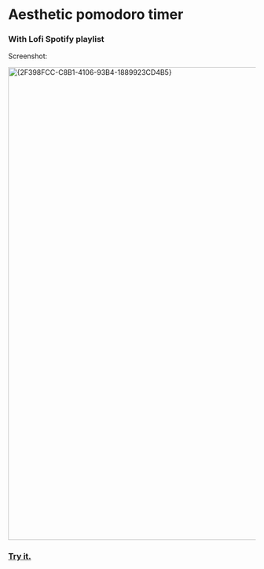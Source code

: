# Aesthetic pomodoro timer
### With Lofi Spotify playlist

Screenshot: 

<img width="960" alt="{2F398FCC-C8B1-4106-93B4-1889923CD4B5}" src="https://github.com/user-attachments/assets/e47cbade-7420-4dfc-aead-276aed49bc27" />


### [Try it.](https://mgdvp.github.io)
